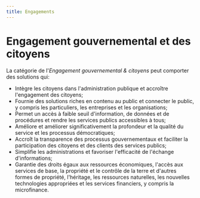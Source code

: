 ```yaml
---
title: Engagements
---
```


# Engagement gouvernemental et des citoyens
La catégorie de l'*Engagement gouvernemental & citoyens* peut comporter des solutions qui:
>
- Intègre les citoyens dans l'administration publique et accroître l'engagement des citoyens;       
- Fournie des solutions riches en contenu au public et connecter le public, y compris les particuliers, les entreprises et les organisations;  
- Permet un accès à faible seuil d'information, de données et de procédures et rendre les services publics accessibles à tous;  
- Améliore et améliorer significativement la profondeur et la qualité du service et les processus démocratiques;  
- Accroît la transparence des processus gouvernementaux et faciliter la participation des citoyens et des clients des services publics;  
- Simplifie les administrations et favoriser l'efficacité de l'échange d'informations;  
- Garantie des droits égaux aux ressources économiques, l'accès aux services de base, la propriété et le contrôle de la terre et d'autres formes de propriété, l'héritage, les ressources naturelles, les nouvelles technologies appropriées et les services financiers, y compris la microfinance.
>